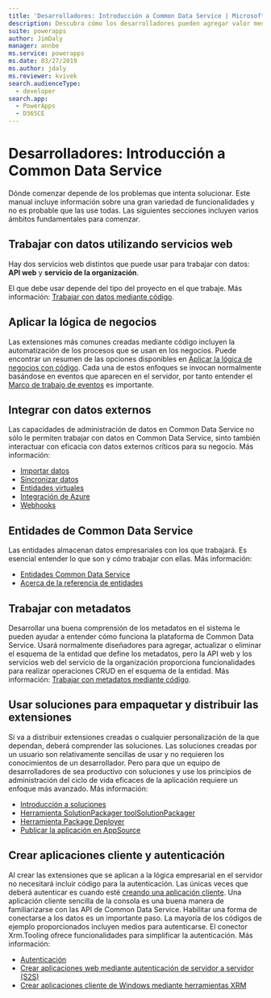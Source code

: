 ```yaml
---
title: 'Desarrolladores: Introducción a Common Data Service | Microsoft Docs'
description: Descubra cómo los desarrolladores pueden agregar valor mediante Common Data Service en PowerApps.
suite: powerapps
author: JimDaly
manager: annbe
ms.service: powerapps
ms.date: 03/27/2019
ms.author: jdaly
ms.reviewer: kvivek
search.audienceType:
  - developer
search.app:
  - PowerApps
  - D365CE
---
```


# <a name="developers-get-started-with-common-data-service"></a>Desarrolladores: Introducción a Common Data Service

Dónde comenzar depende de los problemas que intenta solucionar. Este manual incluye información sobre una gran variedad de funcionalidades y no es probable que las use todas. Las siguientes secciones incluyen varios ámbitos fundamentales para comenzar.

## <a name="work-with-data-using-web-services"></a>Trabajar con datos utilizando servicios web

Hay dos servicios web distintos que puede usar para trabajar con datos: **API web** y **servicio de la organización**. 

El que debe usar depende del tipo del proyecto en el que trabaje. Más información: [Trabajar con datos mediante código](work-with-data-cds.md).

## <a name="applying-business-logic"></a>Aplicar la lógica de negocios

Las extensiones más comunes creadas mediante código incluyen la automatización de los procesos que se usan en los negocios. Puede encontrar un resumen de las opciones disponibles en [Aplicar la lógica de negocios con código](apply-business-logic-with-code.md). Cada una de estos enfoques se invocan normalmente basándose en eventos que aparecen en el servidor, por tanto entender el [Marco de trabajo de eventos](event-framework.md) es importante.

## <a name="integrate-with-external-data"></a>Integrar con datos externos

Las capacidades de administración de datos en Common Data Service no sólo le permiten trabajar con datos en Common Data Service, sinto también interactuar con eficacia con datos externos críticos para su negocio. Más información: 

- [Importar datos](/powerapps/developer/common-data-service/import-data)
- [Sincronizar datos](/powerapps/developer/common-data-service/data-synchronization)
- [Entidades virtuales](/powerapps/developer/common-data-service/virtual-entities/get-started-ve)
- [Integración de Azure](/powerapps/developer/common-data-service/azure-integration)
- [Webhooks](/powerapps/developer/common-data-service/use-webhooks
)

## <a name="common-data-service-entities"></a>Entidades de Common Data Service

Las entidades almacenan datos empresariales con los que trabajará. Es esencial entender lo que son y cómo trabajar con ellas.
Más información:

- [Entidades Common Data Service](entities.md)
- [Acerca de la referencia de entidades](reference/about-entity-reference.md)

## <a name="work-with-metadata"></a>Trabajar con metadatos

Desarrollar una buena comprensión de los metadatos en el sistema le pueden ayudar a entender cómo funciona la plataforma de Common Data Service. Usará normalmente diseñadores para agregar, actualizar o eliminar el esquema de la entidad que define los metadatos, pero la API web y los servicios web del servicio de la organización proporciona funcionalidades para realizar operaciones CRUD en el esquema de la entidad. Más información: [Trabajar con metadatos mediante código](metadata-services.md). 

## <a name="use-solutions-to-package-and-distribute-extensions"></a>Usar soluciones para empaquetar y distribuir las extensiones

Si va a distribuir extensiones creadas o cualquier personalización de la que dependan, deberá comprender las soluciones. Las soluciones creadas por un usuario son relativamente sencillas de usar y no requieren los conocimientos de un desarrollador. Pero para que un equipo de desarrolladores de sea productivo con soluciones y use los principios de administración del ciclo de vida eficaces de la aplicación requiere un enfoque más avanzado. Más información:

 - [Introducción a soluciones](introduction-solutions.md)
 - [Herramienta SolutionPackager toolSolutionPackager](compress-extract-solution-file-solutionpackager.md)
 - [Herramienta Package Deployer](./package-deployer/create-packages-package-deployer.md)
 - [Publicar la aplicación en AppSource](publish-app-appsource.md)

## <a name="create-client-applications-and-authentication"></a>Crear aplicaciones cliente y autenticación

Al crear las extensiones que se aplican a la lógica empresarial en el servidor no necesitará incluir código para la autenticación. Las únicas veces que deberá autenticar es cuando esté [creando una aplicación cliente](/powerapps/developer/common-data-service/connect-cds). Una aplicación cliente sencilla de la consola es una buena manera de familiarizarse con las API de Common Data Service. Habilitar una forma de conectarse a los datos es un importante paso. La mayoría de los códigos de ejemplo proporcionados incluyen medios para autenticarse. El conector Xrm.Tooling ofrece funcionalidades para simplificar la autenticación. Más información:

- [Autenticación](authentication.md)
- [Crear aplicaciones web mediante autenticación de servidor a servidor (S2S)](/powerapps/developer/common-data-service/build-web-applications-server-server-s2s-authentication)
- [Crear aplicaciones cliente de Windows mediante herramientas XRM](/powerapps/developer/common-data-service/xrm-tooling/build-windows-client-applications-xrm-tools)

